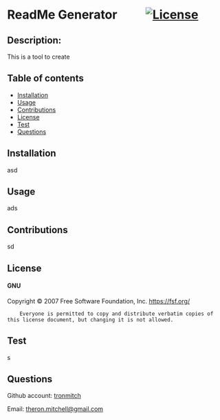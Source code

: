 # ReadMe Generator &nbsp;&nbsp;&nbsp;&nbsp;&nbsp;&nbsp;&nbsp;&nbsp;&nbsp;[![License](https://img.shields.io/badge/License-GPLv3-blue.svg)](https://www.gnu.org/licenses/gpl-3.0)

## Description: 
This is a tool to create

 ## Table of contents
 * [Installation](#installation)
 * [Usage](#usage)
 * [Contributions](#contributions)
 * [License](#license)
 * [Test](#test)
 * [Questions](#questions)
## Installation
asd

## Usage
ads

## Contributions
sd

## License
#### GNU
Copyright © 2007 Free Software Foundation, Inc. <https://fsf.org/>

        Everyone is permitted to copy and distribute verbatim copies of this license document, but changing it is not allowed.

## Test
s

## Questions
Github account: [tronmitch](https://github.com/tronmitch)

Email: [theron.mitchell@gmail.com](theron.mitchell@gmail.com)

